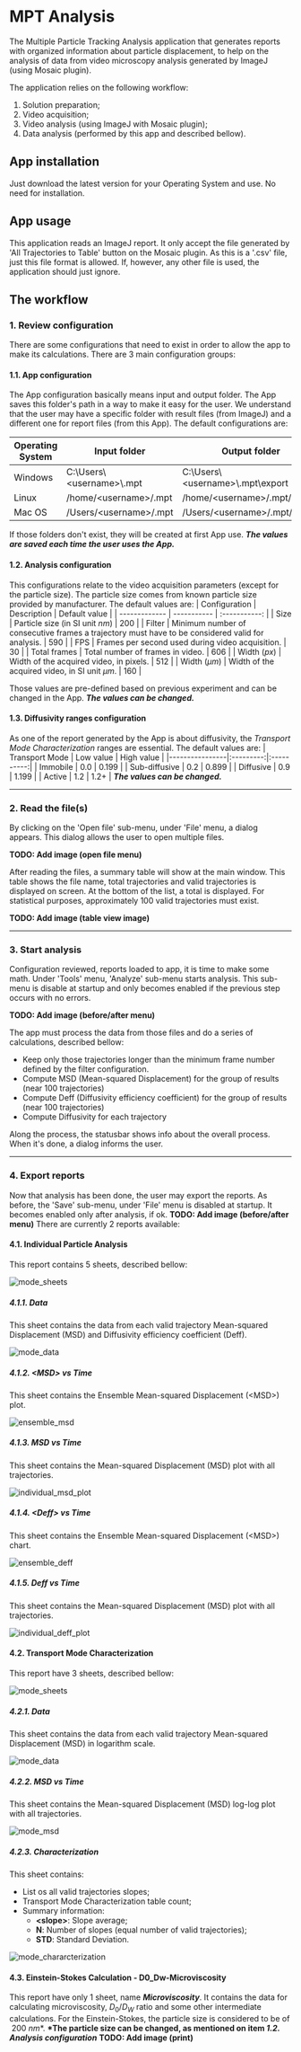 # MPT Analysis

The Multiple Particle Tracking Analysis application that generates reports with organized information about particle displacement, to help on the analysis of data from video microscopy analysis generated by ImageJ (using Mosaic plugin).

The application relies on the following workflow:

1. Solution preparation;
2. Video acquisition;
3. Video analysis (using ImageJ with Mosaic plugin);
4. Data analysis (performed by this app and described bellow).

## App installation

Just download the latest version for your Operating System and use. No need for installation.

## App usage

This application reads an ImageJ report. It only accept the file generated by 'All Trajectories to Table' button on the Mosaic plugin. As this is a '.csv' file, just this file format is allowed. If, however, any other file is used, the application should just ignore.

## The workflow

### 1. Review configuration

There are some configurations that need to exist in order to allow the app to make its calculations. There are 3 main configuration groups:

#### 1.1. App configuration

The App configuration basically means input and output folder. The App saves this folder's path in a way to make it easy for the user.
We understand that the user may have a specific folder with result files (from ImageJ) and a different one for report files (from this App).
The default configurations are:

| Operating System | Input folder                 | Output folder                        |
| ---------------- | ---------------------------- | ------------------------------------ |
| Windows          | C:\\Users\\\<username>\\.mpt | C:\\Users\\\<username>\\.mpt\\export |
| Linux            | /home/\<username>/.mpt       | /home/\<username>/.mpt/export        |
| Mac OS           | /Users/\<username>/.mpt      | /Users/\<username>/.mpt/export       |

If those folders don't exist, they will be created at first App use.
_**The values are saved each time the user uses the App.**_

#### 1.2. Analysis configuration

This configurations relate to the video acquisition parameters (except for the particle size). The particle size comes from known particle size provided by manufacturer. The default values are:
| Configuration | Description | Default value |
| ------------- | ----------- | :-----------: |
| Size | Particle size (in SI unit $nm$) | 200 |
| Filter | Minimum number of consecutive frames a trajectory must have to be considered valid for analysis. | 590 |
| FPS | Frames per second used during video acquisition. | 30 |
| Total frames | Total number of frames in video. | 606 |
| Width ($px$) | Width of the acquired video, in pixels. | 512 |
| Width ($\mu m$) | Width of the acquired video, in SI unit $\mu m$. | 160 |

Those values are pre-defined based on previous experiment and can be changed in the App.
_**The values can be changed.**_

#### 1.3. Diffusivity ranges configuration

As one of the report generated by the App is about diffusivity, the _Transport Mode Characterization_ ranges are essential.
The default values are:
| Transport Mode | Low value | High value |
|----------------|:---------:|:----------:|
| Immobile | 0.0 | 0.199 |
| Sub-diffusive | 0.2 | 0.899 |
| Diffusive | 0.9 | 1.199 |
| Active | 1.2 | 1.2+ |
_**The values can be changed.**_

---

### 2. Read the file(s)

By clicking on the 'Open file' sub-menu, under 'File' menu, a dialog appears. This dialog allows the user to open multiple files.

**TODO: Add image (open file menu)**

After reading the files, a summary table will show at the main window. This table shows the file name, total trajectories and valid trajectories is displayed on screen. At the bottom of the list, a total is displayed. For statistical purposes, approximately 100 valid trajectories must exist.

**TODO: Add image (table view image)**

---

### 3. Start analysis

Configuration reviewed, reports loaded to app, it is time to make some math.
Under 'Tools' menu, 'Analyze' sub-menu starts analysis. This sub-menu is disable at startup and only becomes enabled if the previous step occurs with no errors.

**TODO: Add image (before/after menu)**

The app must process the data from those files and do a series of calculations, described bellow:

-   Keep only those trajectories longer than the minimum frame number defined by the filter configuration.
-   Compute MSD (Mean-squared Displacement) for the group of results (near 100 trajectories)
-   Compute Deff (Diffusivity efficiency coefficient) for the group of results (near 100 trajectories)
-   Compute Diffusivity for each trajectory

Along the process, the statusbar shows info about the overall process.
When it's done, a dialog informs the user.

---

### 4. Export reports

Now that analysis has been done, the user may export the reports. As before, the 'Save' sub-menu, under 'File' menu is disabled at startup. It becomes enabled only after analysis, if ok.
**TODO: Add image (before/after menu)**
There are currently 2 reports available:

#### 4.1. Individual Particle Analysis

This report contains 5 sheets, described bellow:

![mode_sheets](./src/img/Individual_Particle_Analysis-sheets.png "Individual Particle Analysis report sheets")

##### 4.1.1. Data

This sheet contains the data from each valid trajectory Mean-squared Displacement (MSD) and Diffusivity efficiency coefficient (Deff).

![mode_data](./src/img/Individual_Particle_Analysis-data.png "Individual Particle Analysis report data")

##### 4.1.2. \<MSD> vs Time

This sheet contains the Ensemble Mean-squared Displacement (\<MSD>) plot.

![ensemble_msd](./src/img/Ensemble_MSD_plot.png "Ensemble MSD plot")

##### 4.1.3. MSD vs Time

This sheet contains the Mean-squared Displacement (MSD) plot with all trajectories.

![individual_msd_plot](./src/img/Individual_MSD_plot.png "Individual MSD plot")

##### 4.1.4. \<Deff> vs Time

This sheet contains the Ensemble Mean-squared Displacement (\<MSD>) chart.

![ensemble_deff](./src/img/Ensemble_Deff_plot.png "Ensemble Deff plot")

##### 4.1.5. Deff vs Time

This sheet contains the Mean-squared Displacement (MSD) plot with all trajectories.

![individual_deff_plot](./src/img/Individual_Deff_plot.png "Individual Deff plot")

#### 4.2. Transport Mode Characterization

This report have 3 sheets, described bellow:

![mode_sheets](./src/img/Transport_Mode_Characterization-sheets.png "Transport Mode Characterization report sheets")

##### 4.2.1. Data

This sheet contains the data from each valid trajectory Mean-squared Displacement (MSD) in logarithm scale.

![mode_data](./src/img/Transport_Mode_Characterization-data.png "Transport Mode Characterization report data")

##### 4.2.2. MSD vs Time

This sheet contains the Mean-squared Displacement (MSD) log-log plot with all trajectories.

![mode_msd](./src/img/Transport_Mode_Characterization-plot.png "Transport Mode Characterization report MSD plot (log-log)")

##### 4.2.3. Characterization

This sheet contains:

-   List os all valid trajectories slopes;
-   Transport Mode Characterization table count;
-   Summary information:
    -   **\<slope>**: Slope average;
    -   **N**: Number of slopes (equal number of valid trajectories);
    -   **STD**: Standard Deviation.

![mode_chararcterization](./src/img/Transport_Mode_Characterization-chararcterization.png "Transport Mode Characterization report sheets")

#### 4.3. Einstein-Stokes Calculation - D0_Dw-Microviscosity

This report have only 1 sheet, name _**Microviscosity**_.
It contains the data for calculating microviscosity, $D_0/D_W$ ratio and some other intermediate calculations.
For the Einstein-Stokes, the particle size is considered to be of $\ 200 \ nm$\*.
**\*The particle size can be changed, as mentioned on item _1.2. Analysis configuration_**
**TODO: Add image (print)**
